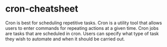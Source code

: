 # cron-cheatsheet
Cron is best for scheduling repetitive tasks. Cron is a utility tool that allows users to enter commands for repeating actions at a given time. Cron jobs are tasks that are scheduled in cron. Users can specify what type of task they wish to automate and when it should be carried out.
